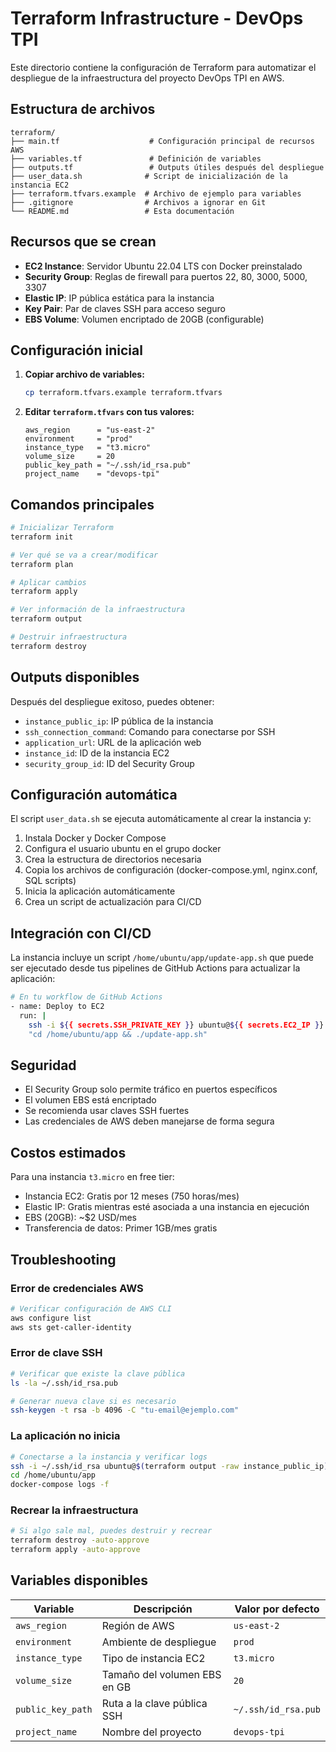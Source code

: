 # Terraform Infrastructure - DevOps TPI

Este directorio contiene la configuración de Terraform para automatizar el despliegue de la infraestructura del proyecto DevOps TPI en AWS.

## Estructura de archivos

```
terraform/
├── main.tf                    # Configuración principal de recursos AWS
├── variables.tf               # Definición de variables
├── outputs.tf                 # Outputs útiles después del despliegue
├── user_data.sh              # Script de inicialización de la instancia EC2
├── terraform.tfvars.example  # Archivo de ejemplo para variables
├── .gitignore                # Archivos a ignorar en Git
└── README.md                 # Esta documentación
```

## Recursos que se crean

- **EC2 Instance**: Servidor Ubuntu 22.04 LTS con Docker preinstalado
- **Security Group**: Reglas de firewall para puertos 22, 80, 3000, 5000, 3307
- **Elastic IP**: IP pública estática para la instancia
- **Key Pair**: Par de claves SSH para acceso seguro
- **EBS Volume**: Volumen encriptado de 20GB (configurable)

## Configuración inicial

1. **Copiar archivo de variables:**
   ```bash
   cp terraform.tfvars.example terraform.tfvars
   ```

2. **Editar `terraform.tfvars` con tus valores:**
   ```hcl
   aws_region      = "us-east-2"
   environment     = "prod"
   instance_type   = "t3.micro"
   volume_size     = 20
   public_key_path = "~/.ssh/id_rsa.pub"
   project_name    = "devops-tpi"
   ```

## Comandos principales

```bash
# Inicializar Terraform
terraform init

# Ver qué se va a crear/modificar
terraform plan

# Aplicar cambios
terraform apply

# Ver información de la infraestructura
terraform output

# Destruir infraestructura
terraform destroy
```

## Outputs disponibles

Después del despliegue exitoso, puedes obtener:

- `instance_public_ip`: IP pública de la instancia
- `ssh_connection_command`: Comando para conectarse por SSH
- `application_url`: URL de la aplicación web
- `instance_id`: ID de la instancia EC2
- `security_group_id`: ID del Security Group

## Configuración automática

El script `user_data.sh` se ejecuta automáticamente al crear la instancia y:

1. Instala Docker y Docker Compose
2. Configura el usuario ubuntu en el grupo docker
3. Crea la estructura de directorios necesaria
4. Copia los archivos de configuración (docker-compose.yml, nginx.conf, SQL scripts)
5. Inicia la aplicación automáticamente
6. Crea un script de actualización para CI/CD

## Integración con CI/CD

La instancia incluye un script `/home/ubuntu/app/update-app.sh` que puede ser ejecutado desde tus pipelines de GitHub Actions para actualizar la aplicación:

```bash
# En tu workflow de GitHub Actions
- name: Deploy to EC2
  run: |
    ssh -i ${{ secrets.SSH_PRIVATE_KEY }} ubuntu@${{ secrets.EC2_IP }} \
    "cd /home/ubuntu/app && ./update-app.sh"
```

## Seguridad

- El Security Group solo permite tráfico en puertos específicos
- El volumen EBS está encriptado
- Se recomienda usar claves SSH fuertes
- Las credenciales de AWS deben manejarse de forma segura

## Costos estimados

Para una instancia `t3.micro` en free tier:
- Instancia EC2: Gratis por 12 meses (750 horas/mes)
- Elastic IP: Gratis mientras esté asociada a una instancia en ejecución
- EBS (20GB): ~$2 USD/mes
- Transferencia de datos: Primer 1GB/mes gratis

## Troubleshooting

### Error de credenciales AWS
```bash
# Verificar configuración de AWS CLI
aws configure list
aws sts get-caller-identity
```

### Error de clave SSH
```bash
# Verificar que existe la clave pública
ls -la ~/.ssh/id_rsa.pub

# Generar nueva clave si es necesario
ssh-keygen -t rsa -b 4096 -C "tu-email@ejemplo.com"
```

### La aplicación no inicia
```bash
# Conectarse a la instancia y verificar logs
ssh -i ~/.ssh/id_rsa ubuntu@$(terraform output -raw instance_public_ip)
cd /home/ubuntu/app
docker-compose logs -f
```

### Recrear la infraestructura
```bash
# Si algo sale mal, puedes destruir y recrear
terraform destroy -auto-approve
terraform apply -auto-approve
```

## Variables disponibles

| Variable | Descripción | Valor por defecto |
|----------|-------------|-------------------|
| `aws_region` | Región de AWS | `us-east-2` |
| `environment` | Ambiente de despliegue | `prod` |
| `instance_type` | Tipo de instancia EC2 | `t3.micro` |
| `volume_size` | Tamaño del volumen EBS en GB | `20` |
| `public_key_path` | Ruta a la clave pública SSH | `~/.ssh/id_rsa.pub` |
| `project_name` | Nombre del proyecto | `devops-tpi` |
